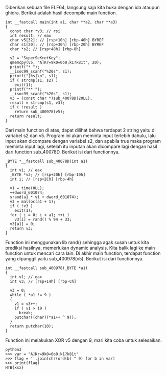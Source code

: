 Diberikan sebuah file ELF64, langsung saja kita buka dengan ida ataupun ghidra. Berikut adalah hasil decompile main function.

```
int __fastcall main(int a1, char **a2, char **a3)
{
  const char *v3; // rsi
  int result; // eax
  char v5[32]; // [rsp+10h] [rbp-40h] BYREF
  char s1[20]; // [rsp+30h] [rbp-20h] BYREF
  char *s2; // [rsp+48h] [rbp-8h]

  s2 = "SuperSeKretKey";
  qmemcpy(v5, "A]Kr=9k0=0o0;k1?k81t", 20);
  printf("* ");
  __isoc99_scanf("%20s", s1);
  printf("[%s]\n", s1);
  if ( strcmp(s1, s2) )
    exit(1);
  printf("** ");
  __isoc99_scanf("%20s", s1);
  v3 = (const char *)sub_40078D(20LL);
  result = strcmp(s1, v3);
  if ( !result )
    return sub_400978(v5);
  return result;
}
```


Dari main function di atas, dapat dilihat bahwa terdapat 2 string yaitu di variabel s2 dan v5. Program ini akan meminta input terlebih dahulu, lalu input akan dicompare dengan variabel s2, dan apabila true maka program meminta input lagi, setelah itu inputan akan dicompare lagi dengan hasil dari function sub_40078D. Berikut isi dari functionnya.

```
_BYTE *__fastcall sub_40078D(int a1)
{
  int v1; // eax
  _BYTE *v3; // [rsp+20h] [rbp-10h]
  int i; // [rsp+2Ch] [rbp-4h]

  v1 = time(0LL);
  ++dword_601074;
  srand(a1 * v1 + dword_601074);
  v3 = malloc(a1 + 1);
  if ( !v3 )
    exit(1);
  for ( i = 0; i < a1; ++i )
    v3[i] = rand() % 94 + 33;
  v3[a1] = 0;
  return v3;
}
```

Function ini menggunakan lib rand() sehingga agak susah untuk kita prediksi hasilnya, memerlukan dynamic analysis. Kita balik lagi ke main function untuk mencari cara lain. Di akhir main function, terdapat function yang dipanggil yaitu sub_400978(v5). Berikut isi dari functionnya.

```
int __fastcall sub_400978(_BYTE *a1)
{
  int v1; // eax
  int v3; // [rsp+14h] [rbp-Ch]

  v3 = 0;
  while ( *a1 != 9 )
  {
    v1 = v3++;
    if ( v1 > 19 )
      break;
    putchar((char)(*a1++ ^ 9));
  }
  return putchar(10);
}
```

Function ini melakukan XOR v5 dengan 9, mari kita coba untuk selesaikan.

```
python3
>>> var = "A]Kr=9k0=0o0;k1?k81t"
>>> flag = ''.join(chr(ord(b) ^ 9) for b in var)
>>> print(flag)
HTB{xxx}
```

